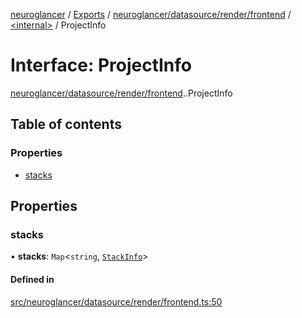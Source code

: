 [neuroglancer](../README.md) / [Exports](../modules.md) / [neuroglancer/datasource/render/frontend](../modules/neuroglancer_datasource_render_frontend.md) / [<internal\>](../modules/neuroglancer_datasource_render_frontend._internal_.md) / ProjectInfo

# Interface: ProjectInfo

[neuroglancer/datasource/render/frontend](../modules/neuroglancer_datasource_render_frontend.md).[<internal>](../modules/neuroglancer_datasource_render_frontend._internal_.md).ProjectInfo

## Table of contents

### Properties

- [stacks](neuroglancer_datasource_render_frontend._internal_.ProjectInfo.md#stacks)

## Properties

### stacks

• **stacks**: `Map`<`string`, [`StackInfo`](neuroglancer_datasource_render_frontend._internal_.StackInfo.md)\>

#### Defined in

[src/neuroglancer/datasource/render/frontend.ts:50](https://github.com/ActiveBrainAtlas2/neuroglancer/blob/91617476/src/neuroglancer/datasource/render/frontend.ts#L50)
